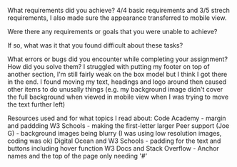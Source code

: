 What requirements did you achieve?
4/4 basic requirements and 3/5 strech requirements, I also made sure the appearance transferred to mobile view.

Were there any requirements or goals that you were unable to achieve?


If so, what was it that you found difficult about these tasks?


What errors or bugs did you encounter while completing your assignment? How did you solve them?
I struggled with putting my footer on top of another section, I'm still fairly weak on the box model but I think I got there in the end.
I found moving my text, headings and logo around then caused other items to do unusally things (e.g. my background image didn't cover the full background when viewed in mobile view when I was trying to move the text further left)

Resources used and for what topics I read about: 
Code Academy - margin and paddding
W3 Schools - making the first-letter larger
Peer support (Joe G) - background images being blurry (I was using low resolution images, coding was ok)
Digital Ocean and W3 Schools - padding for the text and buttons including hover function
W3 Docs and Stack Overflow - Anchor names and the top of the page only needing '#'

